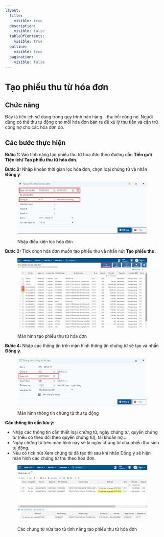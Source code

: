 ```yaml
---
layout:
  title:
    visible: true
  description:
    visible: false
  tableOfContents:
    visible: true
  outline:
    visible: true
  pagination:
    visible: false
---
```


# Tạo phiếu thu từ hóa đơn

## Chức năng

Đây là tiện ích sử dụng trong quy trình bán hàng – thu hồi công nợ. Người dùng có thể thu tự động cho mỗi hóa đơn bán ra để xử lý thu tiền và cấn trừ công nợ cho các hóa đơn đó.

## Các bước thực hiện

**Bước 1:** Vào tính năng tạo phiếu thu từ hóa đơn theo đường dẫn **Tiền gửi/ Tiện ích/ Tạo phiếu thu từ hóa đơn**.

**Bước 2:** Nhập khoản thời gian lọc hóa đơn, chọn loại chứng từ và nhấn **Đồng ý**.

<figure><img src="../../.gitbook/assets/tạo phiếu thu từ hóa đơn 01.png" alt=""><figcaption><p>Nhập điều kiện lọc hóa đơn</p></figcaption></figure>

**Bước 3:** Tick chọn hóa đơn muốn tạo phiếu thu và nhấn nút **Tạo phiếu thu.**

<figure><img src="../../.gitbook/assets/tạo phiếu thu từ hóa đơn 02.png" alt=""><figcaption><p>Màn hình tạo phiếu thu từ hóa đơn</p></figcaption></figure>

**Bước 4:** Nhập các thông tin trên màn hình thông tin chứng từ sẽ tạo và nhấn **Đồng ý.**&#x20;

<figure><img src="../../.gitbook/assets/image (20).png" alt=""><figcaption><p>Màn hình thông tin chứng từ thu tự động</p></figcaption></figure>

**Các thông tin cần lưu ý:**

* Nhập các thông tin cần thiết loại chứng từ, ngày chứng từ, quyển chứng từ (nếu có theo dõi theo quyển chứng từ), tài khoản nợ...
* Ngày chứng từ trên màn hình này sẽ là ngày chứng từ của phiếu thu sinh tự động.
* Nếu có tick nút Xem chứng từ đã tạo thì sau khi nhấn Đồng ý sẽ hiện màn hình các chứng từ thu theo hóa đơn.&#x20;

<figure><img src="../../.gitbook/assets/tạo phiếu thu từ hóa đơn 04.png" alt=""><figcaption><p>Các chứng từ vừa tạo từ tính năng tạo phiếu thu từ hóa đơn</p></figcaption></figure>
